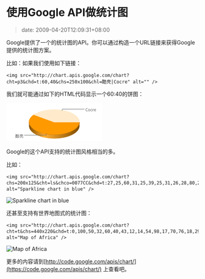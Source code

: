 # 使用Google API做统计图
>date: 2009-04-20T12:09:31+08:00


Google提供了一个的统计图的API。你可以通过构造一个URL链接来获得Google提供的统计图方案。


比如：如果我们使用如下链接：



```
<img src="http://chart.apis.google.com/chart?cht=p3&chd=t:60,40&chs=250x100&chl=酷壳|Cocre" alt="" />

```

我们就可能通过如下的HTML代码显示一个60:40的饼图：  

![](/assets/images/chart.apis.google.com/chart)


Google的这个API支持的统计图风格相当的多。



比如：



```
<img src="http://chart.apis.google.com/chart?chs=200x125&cht=ls&chco=0077CC&chd=t:27,25,60,31,25,39,25,31,26,28,80,28,27,31,27,29,26,35,70,25" alt="Sparkline chart in blue" />

```

![Sparkline chart in blue](https://chart.apis.google.com/chart?chs=200x125&cht=ls&chco=0077CC&chd=t:27,25,60,31,25,39,25,31,26,28,80,28,27,31,27,29,26,35,70,25)


还甚至支持有世界地图式的统计图：



```
<img src="http://chart.apis.google.com/chart?cht=t&chs=440x220&chd=t:0,100,50,32,60,40,43,12,14,54,98,17,70,76,18,29&chco=FFFFFF,FF0000,FFFF00,00FF00&chld=DZEGMGAOBWNGCFKECGCVSNDJTZGHMZZM&chtm=africa&chf=bg,s,EAF7FE" alt="Map of Africa" />

```

![Map of Africa](https://chart.apis.google.com/chart?cht=t&chs=440x220&chd=t:0,100,50,32,60,40,43,12,14,54,98,17,70,76,18,29&chco=FFFFFF,FF0000,FFFF00,00FF00&chld=DZEGMGAOBWNGCFKECGCVSNDJTZGHMZZM&chtm=africa&chf=bg,s,EAF7FE)


更多的内容请到[http://code.google.com/apis/chart/](https://code.google.com/apis/chart/) 上查看吧。


